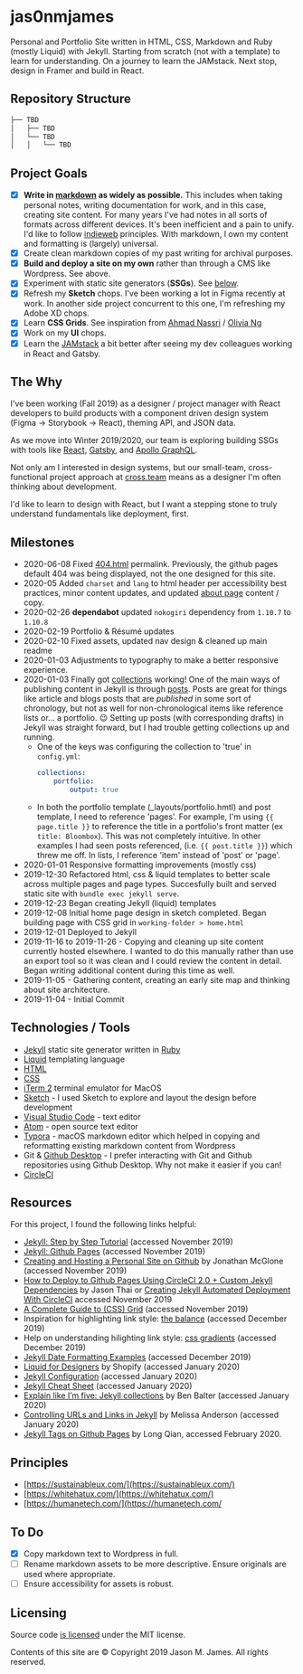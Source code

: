# jas0nmjames

Personal and Portfolio Site written in HTML, CSS, Markdown and Ruby (mostly Liquid) with Jekyll.  Starting from scratch (not with a template) to learn for understanding.  On a journey to learn the JAMstack.  Next stop, design in Framer and build in React.

## Repository Structure

```bash
├── TBD
│   ├── TBD
│   └── TBD
│   │   └── TBD
```

## Project Goals

- [x] **Write in [markdown](https://github.com/adam-p/markdown-here/wiki/Markdown-Cheatsheet) as widely as possible.**  This includes when taking personal notes, writing documentation for work, and in this case, creating site content.  For many years I've had notes in all sorts of formats across different devices.  It's been inefficient and a pain to unify.  I'd like to follow [indieweb](https://indieweb.org/) principles.  With markdown, I own my content and formatting is (largely) universal.
- [x] Create clean markdown copies of my past writing for archival purposes.  
- [x] **Build and deploy a site on my own** rather than through a CMS like Wordpress.  See above.  
- [x] Experiment with static site generators (**SSGs**).  See [below](#why).
- [x] Refresh my **Sketch** chops.  I've been working a lot in Figma recently at work.  In another side project concurrent to this one, I'm refreshing my Adobe XD chops.  
- [x] Learn **CSS Grids**.  See inspiration from [Ahmad Nassri](https://ahmadnassri.com/) / [Olivia Ng](https://twitter.com/meowlivia_/status/1116784686640979968)
- [x] Work on my **UI** chops.
- [x] Learn the [JAMstack](https://jamstack.org/) a bit better after seeing my dev colleagues working in React and Gatsby.

## The Why

I've been working (Fall 2019) as a designer / project manager with React developers to build products with a component driven design system (Figma -> Storybook -> React), theming API, and JSON data.  

As we move into Winter 2019/2020, our team is exploring building SSGs with tools like [React](https://reactjs.org/), [Gatsby](https://www.gatsbyjs.org/), and [Apollo GraphQL](https://www.apollographql.com/).  

Not only am I interested in design systems, but our small-team, cross-functional project approach at [cross.team](http://cross.team/) means as a designer I'm often thinking about development.  

I'd like to learn to design with React, but I want a stepping stone to truly understand fundamentals like deployment, first.

## Milestones

- 2020-06-08 Fixed [404.html](/404.html) permalink.  Previously, the github pages default 404 was being displayed, not the one designed for this site.
- 2020-05 Added `charset` and `lang` to html header per accessibility best practices, minor content updates, and updated [about page](/about.md) content / copy.
- 2020-02-26 **dependabot** updated `nokogiri` dependency from `1.10.7` to `1.10.8`
- 2020-02-19 Portfolio & Résumé updates
- 2020-02-10 Fixed assets, updated nav design & cleaned up main readme
- 2020-01-03 Adjustments to typography to make a better responsive experience.
- 2020-01-03 Finally got [collections](https://jekyllrb.com/docs/collections/) working!  One of the main ways of publishing content in Jekyll is through [posts](https://jekyllrb.com/docs/posts/).  Posts are great for things like article and blogs posts that are *published* in some sort of chronology, but not as well for non-chronological items like reference lists or... a portfolio.  :wink:  Setting up posts (with corresponding drafts) in Jekyll was straight forward, but I had trouble getting collections up and running.
    - One of the keys was configuring the collection to 'true' in `config.yml`:
        ```yml
        collections:
            portfolio:
                output: true
        ```
    - In both the portfolio template (_layouts/portfolio.hmtl) and post template, I need to reference 'pages'.  For example, I'm using `{{ page.title }}` to reference the title in a portfolio's front matter (ex `title: Bloombox`).  This was not completely intuitive.  In other examples I had seen posts referenced, (i.e. `{{ post.title }}`) which threw me off.  In lists, I reference 'item' instead of 'post' or 'page'.
- 2020-01-01 Responsive formatting improvements (mostly css)
- 2019-12-30 Refactored html, css & liquid templates to better scale across multiple pages and page types.  Succesfully built and served static site with `bundle exec jekyll serve`.
- 2019-12-23 Began creating Jekyll (liquid) templates
- 2019-12-08 Initial home page design in sketch completed.  Began building page with CSS grid in `working-folder > home.html`
- 2019-12-01 Deployed to Jekyll
- 2019-11-16 to 2019-11-26 - Copying and cleaning up site content currently hosted elsewhere.  I wanted to do this manually rather than use an export tool so it was clean and I could review the content in detail.  Began writing additional content during this time as well.  
- 2019-11-05 - Gathering content, creating an early site map and thinking about site architecture.
- 2019-11-04 - Initial Commit

## Technologies / Tools

- [Jekyll](https://jekyllrb.com/) static site generator written in [Ruby](https://www.ruby-lang.org/en/)
- [Liquid](https://shopify.github.io/liquid/) templating language
- [HTML](https://developer.mozilla.org/en-US/docs/Web/HTML)
- [CSS](https://developer.mozilla.org/en-US/docs/Web/CSS)
- [iTerm 2](https://iterm2.com/) terminal emulator for MacOS
- [Sketch](https://www.sketch.com/) - I used Sketch to explore and layout the design before development
- [Visual Studio Code](https://code.visualstudio.com/) - text editor
- [Atom](https://atom.io/) - open source text editor
- [Typora](https://typora.io/) - macOS markdown editor which helped in copying and reformatting existing markdown content from Wordpress
- Git & [Github Desktop](https://desktop.github.com/) - I prefer interacting with Git and Github repositories using Github Desktop.  Why not make it easier if you can!
- [CircleCI](https://circleci.com/)

## Resources

For this project, I found the following links helpful:

- [Jekyll: Step by Step Tutorial](https://jekyllrb.com/docs/step-by-step/01-setup/) (accessed November 2019)
- [Jekyll: Github Pages](https://jekyllrb.com/docs/github-pages/) (accessed November 2019)
- [Creating and Hosting a Personal Site on Github](http://jmcglone.com/guides/github-pages/) by Jonathan McGlone (accessed November 2019)
- [How to Deploy to Github Pages Using CircleCI 2.0 + Custom Jekyll Dependencies](https://jasonthai.me/blog/2019/07/22/how-to-deploy-a-github-page-using-circleci-20-custom-jekyll-gems/) by Jason Thai or [Creating Jekyll Automated Deployment With CircleCI](https://www.devdiaries.net/blog/Creating-Jekyll-Automated-Deployment-With-CircleCI/) accessed November 2019
- [A Complete Guide to (CSS) Grid](https://css-tricks.com/snippets/css/complete-guide-grid/#grid-introduction) (accessed November 2019)
- Inspiration for highlighting link style: [the balance](https://www.thebalance.com/best-personal-finance-software-4171938) (accessed December 2019)
- Help on understanding hilighting link style: [css gradients](https://css-tricks.com/css3-gradients/) (accessed December 2019)
- [Jekyll Date Formatting Examples](http://alanwsmith.com/jekyll-liquid-date-formatting-examples) (accessed December 2019)
- [Liquid for Designers](https://github.com/Shopify/liquid/wiki/Liquid-for-Designers) by Shopify (accessed January 2020)
- [Jekyll Configuration](https://jekyllrb.com/docs/configuration/) (accessed January 2020)
- [Jekyll Cheat Sheet](https://learn.cloudcannon.com/jekyll-cheat-sheet/) (accessed January 2020)
- [Explain like I’m five: Jekyll collections](https://ben.balter.com/2015/02/20/jekyll-collections/) by Ben Balter (accessed January 2020)
- [Controlling URLs and Links in Jekyll](https://www.digitalocean.com/community/tutorials/controlling-urls-and-links-in-jekyll) by Melissa Anderson (accessed January 2020)
- [Jekyll Tags on Github Pages](http://longqian.me/2017/02/09/github-jekyll-tag/) by Long Qian, accessed February 2020.

## Principles

- [https://sustainableux.com/](https://sustainableux.com/)
- [https://whitehatux.com/](https://whitehatux.com/)
- [https://humanetech.com/](https://humanetech.com/

## To Do

- [x] Copy markdown text to Wordpress in full.  
- [ ] Rename markdown assets to be more descriptive.  Ensure originals are used where appropriate.
- [ ] Ensure accessibility for assets is robust.

## Licensing

Source code [is licensed](/license.md) under the MIT license.

Contents of this site are © Copyright 2019 Jason M. James. All rights reserved.
